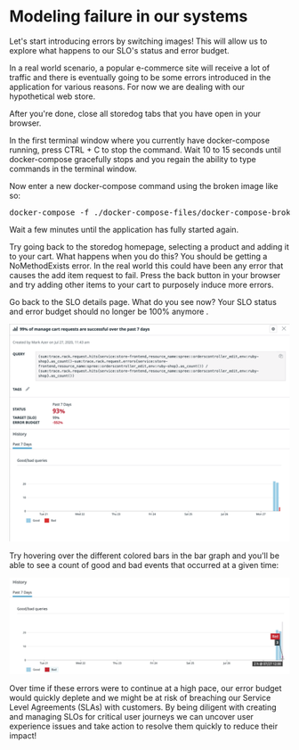 # Modeling failure in our systems

Let's start introducing errors by switching images! This will allow us to explore what happens to our SLO's status and error budget. 
 
In a real world scenario, a popular e-commerce site will receive a lot of traffic and there is eventually going to be some errors introduced in the application for various reasons. For now we are dealing with our hypothetical web store. 

After you're done, close all storedog tabs that you have open in your browser.
 
In the first terminal window where you currently have docker-compose running, press CTRL + C to stop the command. Wait 10 to 15 seconds until docker-compose gracefully stops and you regain the ability to type commands in the terminal window.

Now enter a new docker-compose command using the broken image like so:

<pre data-target="clipboard">
docker-compose -f ./docker-compose-files/docker-compose-broken-instrumented.yml up
</pre>

Wait a few minutes until the application has fully started again.
 
Try going back to the storedog homepage, selecting a product and adding it to your cart. What happens when you do this? You should be getting a NoMethodExists error. In the real world this could have been any error that causes the add item request to fail. Press the back button in your browser and try adding other items to your cart to purposely induce more errors.
 
Go back to the SLO details page. What do you see now? Your SLO status and error budget should no longer be 100% anymore .

![SLO Detail Errors](./assets/details-error.png)
 
Try hovering over the different colored bars in the bar graph and you'll be able to see a count of good and bad events that occurred at a given time: 

![Bar Graph Errors](./assets/graph-errors.png)

Over time if these errors were to continue at a high pace, our error budget would quickly deplete and we might be at risk of breaching our Service Level Agreements (SLAs) with customers. By being diligent with creating and managing SLOs for critical user journeys we can uncover user experience issues and take action to resolve them quickly to reduce their impact!
